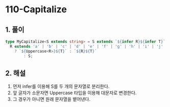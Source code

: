 # 110-Capitalize

## 1. 풀이
```ts
type MyCapitalize<S extends string> = S extends `${infer R}${infer T}` ?
  R extends 'a' | 'b' | 'c' | 'd' | 'e' | 'f' | 'g' | 'h' | 'i' | 'j' |'k' | 'l' | 'm' | 'n' | 'o' | 'p' | 'q' | 'r' | 's' | 't' | 'u' | 'v' | 'w' | 'x' | 'y' | 'z'
    ? `${Uppercase<R>}${T}` : `${R}${T}`
        : S;
```

## 2. 해설
1. 먼저 infer를 이용해 S를 두 개의 문자열로 분리한다.
2. 앞 글자가 소문자면 Uppercase 타입을 이용해 대문자로 변경한다.
3. 그 경우가 아니면 원래 문자열을 뱉어낸다.
